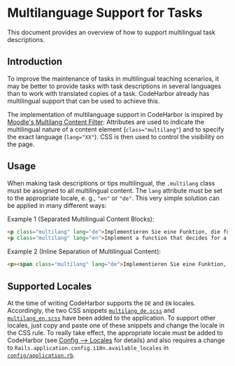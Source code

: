 # Multilanguage Support for Tasks

This document provides an overview of how to support multilingual task descriptions.

## Introduction

To improve the maintenance of tasks in multilingual teaching scenarios, it may be better to provide tasks with task descriptions in several languages than to work with translated copies of a task. CodeHarbor already has multilingual support that can be used to achieve this. 

The implementation of multilanguage support in CodeHarbor is inspired by [Moodle's Multilang Content Filter](https://docs.moodle.org/405/en/Multi-language_content_filter): Attributes are used to indicate the multilingual nature of a content element (`class="multilang"`) and to specify the exact language (`lang="XX"`). CSS is then used to control the visibility on the page.

## Usage

When making task descriptions or tips multilingual, the `.multilang` class must be assigned to all multilingual content. The `lang` attribute must be set to the appropriate locale, e. g., `"en"` or `"de"`. This very simple solution can be applied in many different ways:

Example 1 (Separated Multilingual Content Blocks):

```html
<p class="multilang" lang="de">Implementieren Sie eine Funktion, die für einen gegebenen Parameter entscheidet, ob er gerade oder ungerade ist.</p>
<p class="multilang" lang="en">Implement a function that decides for a given parameter whether it is even or odd.</p>
```

Example 2 (Inline Separation of Multilingual Content):

```html
<p><span class="multilang" lang="de">Implementieren Sie eine Funktion, die für einen gegebenen Parameter entscheidet, ob er gerade oder ungerade ist.</span><span class="multilang" lang="en">Implement a function that decides for a given parameter whether it is even or odd.</span></p>
```

## Supported Locales

At the time of writing CodeHarbor supports the `DE` and `EN` locales. Accordingly, the two CSS snippets [`multilang_de.scss`](../app/javascript/multilang_de.scss) and [`multilang_en.scss`](../app/javascript/multilang_en.scss) have been added to the application. To support other locales, just copy and paste one of these snippets and change the locale in the CSS rule. To really take effect, the appropriate locale must be added to CodeHarbor (see [Config --> Locales](../config/locales/) for details) and also requires a change to `Rails.application.config.i18n.available_locales` in [`config/application.rb`](../config/application.rb).
